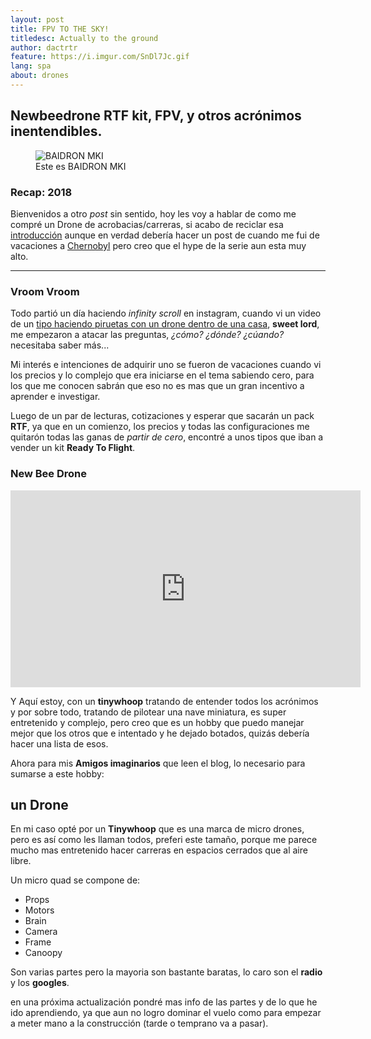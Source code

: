 ```yaml
---
layout: post
title: FPV TO THE SKY!
titledesc: Actually to the ground
author: dactrtr
feature: https://i.imgur.com/SnDl7Jc.gif
lang: spa
about: drones
---
```


## Newbeedrone RTF kit, FPV, y otros acrónimos inentendibles.

<figure class="figimg">
   <img src="https://i.imgur.com/3AGEPxZ.jpg" alt="BAIDRON MKI">
<figcaption>
Este es BAIDRON MKI
</figcaption>
</figure>

### Recap: 2018

Bienvenidos a otro _post_ sin sentido, hoy les voy a hablar de como me compré un Drone de acrobacias/carreras, si acabo de reciclar esa [introducción](https://dactrtr.rocks/n3ds/) aunque en verdad debería hacer un post de cuando me fui de vacaciones a [Chernobyl](https://www.instagram.com/stories/highlights/17978343163085233/) pero creo que el hype de la serie aun esta muy alto.

---

### Vroom Vroom

Todo partió un día haciendo _infinity scroll_ en instagram, cuando vi un video de un [tipo haciendo piruetas con un drone dentro de una casa](https://www.instagram.com/p/Bs_-G35ni-p/), **sweet lord**, me empezaron a atacar las preguntas, _¿cómo? ¿dónde? ¿cúando?_ necesitaba saber más...

Mi interés e intenciones de adquirir uno se fueron de vacaciones cuando vi los precios y lo complejo que era iniciarse en el tema sabiendo cero, para los que me conocen sabrán que eso no es mas que un gran incentivo a aprender e investigar.

Luego de un par de lecturas, cotizaciones y esperar que sacarán un pack **RTF**, ya que en un comienzo, los precios y todas las configuraciones me quitarón todas las ganas de _partir de cero_, encontré a unos tipos que iban a vender un kit **Ready To Flight**.

### New Bee Drone

<iframe width="560" height="315" src="https://www.youtube.com/embed/ej_FUHtJGnM?controls=0" frameborder="0" allow="accelerometer; autoplay; encrypted-media; gyroscope; picture-in-picture" allowfullscreen></iframe>

Y Aquí estoy, con un **tinywhoop** tratando de entender todos los acrónimos y por sobre todo, tratando de pilotear una nave miniatura, es super entretenido y complejo, pero creo que es un hobby que puedo manejar mejor que los otros que e intentado y he dejado botados, quizás debería hacer una lista de esos.

Ahora para mis **Amigos imaginarios** que leen el blog, lo necesario para sumarse a este hobby:

## un Drone

En mi caso opté por un **Tinywhoop** que es una marca de micro drones, pero es así como les llaman todos, preferi este tamaño, porque me parece mucho mas entretenido hacer carreras en espacios cerrados que al aire libre.

Un micro quad se compone de:

- Props
- Motors
- Brain
- Camera
- Frame
- Canoopy

Son varias partes pero la mayoria son bastante baratas, lo caro son el **radio** y los **googles**.

en una próxima actualización pondré mas info de las partes y de lo que he ido aprendiendo, ya que aun no logro dominar el vuelo como para empezar a meter mano a la construcción (tarde o temprano va a pasar).
